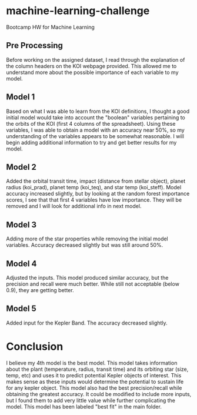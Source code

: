 # machine-learning-challenge
Bootcamp HW for Machine Learning


## Pre Processing
Before working on the assigned dataset, I read through the explanation of the column headers on the KOI webpage provided. This allowed me to understand more about the possible importance of each variable to my model. 

## Model 1
Based on what I was able to learn from the KOI definitions, I thought a good initial model would take into account the "boolean" variables pertaining to the orbits of the KOI (first 4 columns of the spreadsheet). Using these variables, I was able to obtain a model with an accuracy near 50%, so my understanding of the variables appears to be somewhat reasonable. I will begin adding additional information to try and get better results for my model. 

## Model 2
Added the orbital transit time, impact (distance from stellar object), planet radius (koi_prad),  planet temp (koi_teq), and star temp (koi_steff). Model accuracy increased slightly, but by looking at the random forest importance scores, I see that that first 4 variables have low importance. They will be removed and I will look for additional info in next model.

## Model 3
Adding more of the star properties while removing the initial model variables. Accuracy decreased slightly but was still around 50%.

## Model 4
Adjusted the inputs. This model produced similar accuracy, but the precision and recall were much better. While still not acceptable (below 0.9), they are getting better.

## Model 5
Added input for the Kepler Band. The accuracy decreased slightly.

# Conclusion
I believe my 4th model is the best model. This model takes information about the plant (temperature, radius, transit time) and its orbiting star (size, temp, etc) and uses it to predict potential Kepler objects of interest. This makes sense as these inputs would determine the potential to sustain life for any kepler object. This model also had the best precision/recall while obtaining the greatest accuracy. It could be modified to include more inputs, but I found them to add very little value while further complicating the model. This model has been labeled "best fit" in the main folder.
